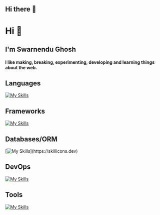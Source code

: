 ## Hi there 👋

<h1>Hi 👋</h1>
<h2>I'm Swarnendu Ghosh</h2>

<h4 >
  I like making, breaking, experimenting, developing and learning things about
  the web.
</h4>

<h2>Languages</h2>

[![My Skills](https://skillicons.dev/icons?i=ts,js,rust,java,solidity,go,bash,python,c,cpp,lua)](https://skillicons.dev)

<h2>Frameworks</h2>
  
[![My Skills](https://skillicons.dev/icons?i=nestjs,express,react,nextjs,tailwindcss,jest,vitest,threejs,actix,hono)](https://skillicons.dev)

<h2>Databases/ORM</h2>
  
[![My Skills](https://skillicons.dev/icons?i=postgres,redis,mongo,prisma,)](https://skillicons.dev)

<h2>DevOps</h2>
  
[![My Skills](https://skillicons.dev/icons?i=docker,k8s,kafka,grafana,prometheus,terraform,aws,gcp,cloudflare)](https://skillicons.dev)


<h2>Tools</h2>
 
[![My Skills](https://skillicons.dev/icons?i=neovim,vim,git,lint,linux,githubactions,postman)](https://skillicons.dev)
